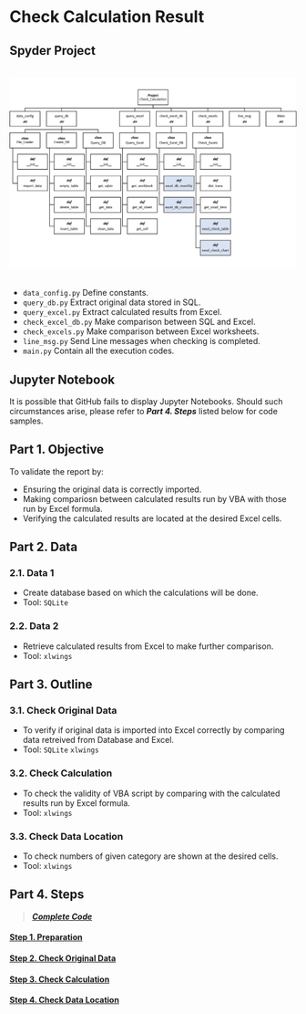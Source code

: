 # Check Calculation Result

## Spyder Project
<br>
<div align=center><img src="https://github.com/lclh813/Check_Calculation_Result/blob/master/0_Project_Structure.png"/></div>
<br>

- ```data_config.py``` Define constants.
- ```query_db.py``` Extract original data stored in SQL.
- ```query_excel.py``` Extract calculated results from Excel.
- ```check_excel_db.py``` Make comparison between SQL and Excel.
- ```check_excels.py``` Make comparison between Excel worksheets.
- ```line_msg.py``` Send Line messages when checking is completed.
- ```main.py``` Contain all the execution codes.

## Jupyter Notebook
It is possible that GitHub fails to display Jupyter Notebooks. Should such circumstances arise, please refer to ***Part 4. Steps*** listed below for code samples.

## Part 1. Objective
To validate the report by:
- Ensuring the original data is correctly imported.
- Making compariosn between calculated results run by VBA with those run by Excel formula.
- Verifying the calculated results are located at the desired Excel cells.

## Part 2. Data
### 2.1. Data 1
- Create database based on which the calculations will be done.
- Tool: ```SQLite```  

### 2.2. Data 2
- Retrieve calculated results from Excel to make further comparison. 
- Tool: ```xlwings```

## Part 3. Outline
### 3.1. Check Original Data
- To verify if original data is imported into Excel correctly by comparing data retreived from Database and Excel.
- Tool: ```SQLite```  ```xlwings```

### 3.2. Check Calculation
- To check the validity of VBA script by comparing with the calculated results run by Excel formula.
- Tool: ```xlwings```

### 3.3. Check Data Location 
- To check numbers of given category are shown at the desired cells.
- Tool: ```xlwings```

## Part 4. Steps
> [***Complete Code***](https://nbviewer.jupyter.org/github/lclh813/Check_Calculation_Result/blob/master/5_CompleteCode.ipynb) 

#### [Step 1. Preparation](https://nbviewer.jupyter.org/github/lclh813/Check_Calculation_Result/blob/master/1_Preparation.ipynb) 

#### [Step 2. Check Original Data](https://nbviewer.jupyter.org/github/lclh813/Check_Calculation_Result/blob/master/2_CheckOriginalData.ipynb) 

#### [Step 3. Check Calculation](https://nbviewer.jupyter.org/github/lclh813/Check_Calculation_Result/blob/master/3_CheckCalculation.ipynb)

#### [Step 4. Check Data Location](https://nbviewer.jupyter.org/github/lclh813/Check_Calculation_Result/blob/master/4_CheckDataLocation.ipynb)
